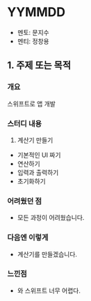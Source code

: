 # YYMMDD

- 멘토: 문지수
- 멘티: 정창용

## 1. 주제 또는 목적

### 개요

스위프트로 앱 개발

### 스터디 내용

1. 계산기 만들기
- 기본적인 UI 짜기
- 연산하기
- 입력과 출력하기
- 초기화하기

### 어려웠던 점

- 모든 과정이 어려웠습니다.

### 다음엔 이렇게

- 계산기를 만들겠습니다.

### 느낀점

- 와 스위프트 너무 어렵다.

